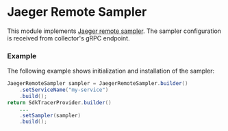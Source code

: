# Jaeger Remote Sampler

This module implements [Jaeger remote sampler](https://www.jaegertracing.io/docs/latest/sampling/#collector-sampling-configuration).
The sampler configuration is received from collector's gRPC endpoint.

### Example

The following example shows initialization and installation of the sampler:

```java
JaegerRemoteSampler sampler = JaegerRemoteSampler.builder()
    .setServiceName("my-service")
    .build();
return SdkTracerProvider.builder()
    ...
    .setSampler(sampler)
    .build();
```
